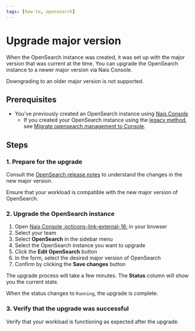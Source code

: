 ```yaml
---
tags: [how-to, opensearch]
---
```


# Upgrade major version

When the OpenSearch instance was created, it was set up with the major version that was current at the time.
You can upgrade the OpenSearch instance to a newer major version via Nais Console.

Downgrading to an older major version is not supported.

## Prerequisites

- You've previously created an OpenSearch instance using [Nais Console](create.md)
    - If you created your OpenSearch instance using the [legacy method](create-legacy.md), see [Migrate opensearch management to Console](migrate-to-console.md).

## Steps

### 1. Prepare for the upgrade

Consult the [OpenSearch release notes](https://docs.opensearch.org/latest/breaking-changes/) to understand the changes in the new major version.

Ensure that your workload is compatible with the new major version of OpenSearch.

### 2. Upgrade the OpenSearch instance

1. Open [Nais Console :octicons-link-external-16:](https://console.<<tenant()>>.cloud.nais.io) in your browser
2. Select your team
3. Select **OpenSearch** in the sidebar menu
4. Select the OpenSearch instance you want to upgrade
5. Click the **Edit OpenSearch** button
6. In the form, select the desired major version of OpenSearch
7. Confirm by clicking the **Save changes** button

The upgrade process will take a few minutes. The **Status** column will show you the current state.

When the status changes to `Running`, the upgrade is complete.

### 3. Verify that the upgrade was successful

Verify that your workload is functioning as expected after the upgrade.
